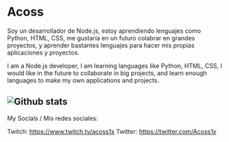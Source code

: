 # Acoss

Soy un desarrollador de Node.js, estoy aprendiendo lenguajes como Python, HTML, CSS, me gustaría en un futuro colabrar en grandes proyectos, y aprender bastantes lenguajes para hacer mis propias aplicaciones y proyectos.

I am a Node.js developer, I am learning languages like Python, HTML, CSS, I would like in the future to collaborate in big projects, and learn enough languages to make my own applications and projects.

![Github stats](https://github-readme-stats.vercel.app/api?username=Acoss1x)
-----------------------------------------------------------------------------------------------------------------------------------------------------------------------------------
My Socials / Mis redes sociales:

Twitch: https://www.twitch.tv/acoss1x
Twitter: https://twitter.com/Acoss1x
